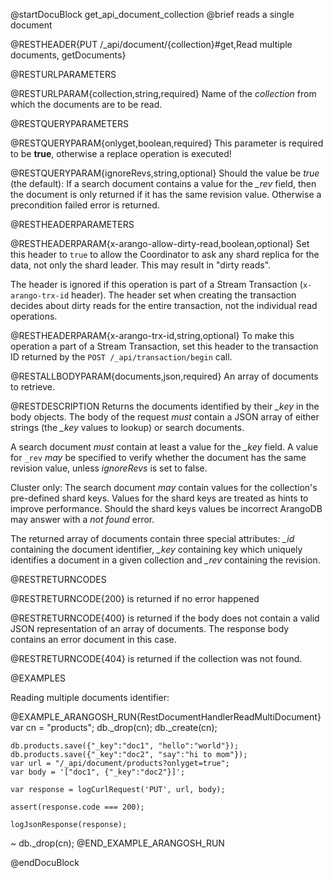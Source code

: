 
@startDocuBlock get_api_document_collection
@brief reads a single document

@RESTHEADER{PUT /_api/document/{collection}#get,Read multiple documents, getDocuments}

@RESTURLPARAMETERS

@RESTURLPARAM{collection,string,required}
Name of the *collection* from which the documents are to be read.

@RESTQUERYPARAMETERS

@RESTQUERYPARAM{onlyget,boolean,required}
This parameter is required to be **true**, otherwise a replace
operation is executed!

@RESTQUERYPARAM{ignoreRevs,string,optional}
Should the value be *true* (the default):
If a search document contains a value for the *_rev* field,
then the document is only returned if it has the same revision value.
Otherwise a precondition failed error is returned.

@RESTHEADERPARAMETERS

@RESTHEADERPARAM{x-arango-allow-dirty-read,boolean,optional}
Set this header to `true` to allow the Coordinator to ask any shard replica for
the data, not only the shard leader. This may result in "dirty reads".

The header is ignored if this operation is part of a Stream Transaction
(`x-arango-trx-id` header). The header set when creating the transaction decides
about dirty reads for the entire transaction, not the individual read operations.

@RESTHEADERPARAM{x-arango-trx-id,string,optional}
To make this operation a part of a Stream Transaction, set this header to the
transaction ID returned by the `POST /_api/transaction/begin` call.

@RESTALLBODYPARAM{documents,json,required}
An array of documents to retrieve.

@RESTDESCRIPTION
Returns the documents identified by their *_key* in the body objects.
The body of the request _must_ contain a JSON array of either
strings (the *_key* values to lookup) or search documents.

A search document _must_ contain at least a value for the *_key* field.
A value for `_rev` _may_ be specified to verify whether the document
has the same revision value, unless _ignoreRevs_ is set to false.

Cluster only: The search document _may_ contain
values for the collection's pre-defined shard keys. Values for the shard keys
are treated as hints to improve performance. Should the shard keys
values be incorrect ArangoDB may answer with a *not found* error.

The returned array of documents contain three special attributes: *_id* containing the document
identifier, *_key* containing key which uniquely identifies a document
in a given collection and *_rev* containing the revision.

@RESTRETURNCODES

@RESTRETURNCODE{200}
is returned if no error happened

@RESTRETURNCODE{400}
is returned if the body does not contain a valid JSON representation
of an array of documents. The response body contains
an error document in this case.

@RESTRETURNCODE{404}
is returned if the collection was not found.

@EXAMPLES

Reading multiple documents identifier:

@EXAMPLE_ARANGOSH_RUN{RestDocumentHandlerReadMultiDocument}
    var cn = "products";
    db._drop(cn);
    db._create(cn);

    db.products.save({"_key":"doc1", "hello":"world"});
    db.products.save({"_key":"doc2", "say":"hi to mom"});
    var url = "/_api/document/products?onlyget=true";
    var body = '["doc1", {"_key":"doc2"}]';

    var response = logCurlRequest('PUT', url, body);

    assert(response.code === 200);

    logJsonResponse(response);
  ~ db._drop(cn);
@END_EXAMPLE_ARANGOSH_RUN

@endDocuBlock

